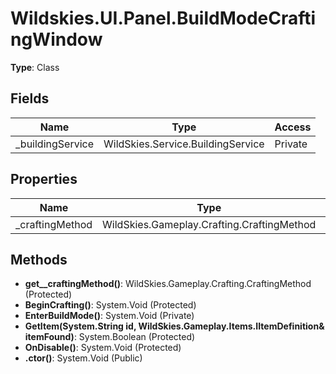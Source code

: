 ﻿# Wildskies.UI.Panel.BuildModeCraftingWindow

**Type**: Class

## Fields

| Name | Type | Access |
|------|------|--------|
| _buildingService | WildSkies.Service.BuildingService | Private |

## Properties

| Name | Type | Access |
|------|------|--------|
| _craftingMethod | WildSkies.Gameplay.Crafting.CraftingMethod | Private |

## Methods

- **get__craftingMethod()**: WildSkies.Gameplay.Crafting.CraftingMethod (Protected)
- **BeginCrafting()**: System.Void (Protected)
- **EnterBuildMode()**: System.Void (Private)
- **GetItem(System.String id, WildSkies.Gameplay.Items.IItemDefinition& itemFound)**: System.Boolean (Protected)
- **OnDisable()**: System.Void (Protected)
- **.ctor()**: System.Void (Public)

